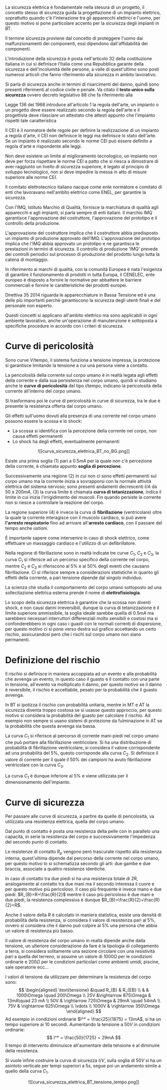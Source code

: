 La sicurezza elettrica è fondamentale nella stesura di un progetto, il concetto stesso di sicurezza guida la progettazione di un impianto elettrico, soprattutto quando c'è l'interazione tra gli apparecchi elettrici e l'uomo, per questo motivo si pone particolare accento per la sicurezza degli impianti in BT.

Il termine sicurezza proviene dal concetto di proteggere l'uomo dai malfunzionamenti dei componenti, essi dipendono dall'affidabilità dei componenti.

L'introduzione della sicurezza è posta nell'articolo 32 della costituzione italiana in cui si definisce l'Italia come una Repubblica garante della sicurezza e dell'incolumità delle persone, a valle di quest'ultimo sono posti numerosi articoli che fanno riferimento alla sicurezza in ambito lavorativo.

Si parla di sicurezza anche in termini di risarcimenti del danno, quindi sono presenti riferimenti al codice civile e penale.
Va citato il **testo unico sulla sicurezza** ovvero decreto legislativo 88 che fa riferimento alla

Legge 136 del 1968 introduce all'articolo 1 la regola dell'arte, un impianto o un progetto deve essere realizzato secondo la regola dell'arte e il progettista deve rilasciare un attestato che attesti appunto che l'impianto rispetti tale caratteristica

Il CEI è il normatore delle regole per definire la realizzazione di un impianto a regola d'arte, il CEI non definisce le leggi ma definisce lo stato dell'arte.
Se un impianto è realizzato secondo le norme CEI può essere definito a regola d'arte e rispondente alle leggi.

Non deve esistere un limite al miglioramento tecnologico, un impianto non deve per forza rispettare le norme CEI a patto che si riesca a dimostrare di aver raggiunto un livello di sicurezza superiore, è legato al principio di sviluppo tecnologico, non si deve impedire la messa in atto di misure superiore alle norme CEI.

Il comitato elettrotecnico italiano nacque come ente normatore e comitato di enti che lavoravano nell'ambito elettrico come ENEL, per garantire la sicurezza.

Con l'IMQ, Istituto Marchio di Qualità, fornisce la marchiatura di qualità agli apparecchi e agli impianti, si parla sempre di enti italiani.
Il marchio IMQ garantisce l'approvazione del costruttore, l'approvazione del prototipo e il controllo della produzione.

L'approvazione del costruttore implica che il costruttore abbia predisposto un impianto di  produzione approvato dell'IMQ.
L'approvazione del prototipo implica che l'IMQ abbia approvato un prototipo e ne garantisca le prestazioni in termini di sicurezza.
Il controllo di produzione 'IMQ' prevede dei controlli periodici sul processo di produzione del prodotto lungo tutta la catena di montaggio.

In riferimento ai marchi di qualità, con la comunità Europea è nata l'esigenza di garantire il funzionamento di prodotti in tutta Europa, il CENELEC, ente europeo è disposto a fornire le normative per abbattere le barriere commerciali e fornire le caratteristiche dei prodotti europei.

Direttiva 35 2014 riguarda le apparecchiature in Bassa Tensione ed è una delle più importanti perchè garantiscono la sicurezza degli utenti finali e del personale non esperto.

Questi concetti si applicano all'ambito elettrico ma sono applicabili in ogni ambiente lavorativo, anche un'operazione di manutenzione è sottoposta a specifiche procedure in accordo con i criteri di sicurezza.

# Curve di pericolosità
Sono curve $V/\text{tempo}$, il sistema funziona a  tensione impressa, la protezione si garantisce limitando la tensione a cui una persona viene a contatto.

La pericolosità della corrente sul corpo umano è in realtà legata agli effetti della corrente e dalla sua persistenza nel corpo umano, quindi si studiano anche le **curve di pericolosità** del tipo $i/\text{tempo}$, indicano la pericolosità della corrente all'interno del corpo umano.

Si trasformano poi le curve di pericolosità in curve di sicurezza, tra le due è presente la resistenza offerta dal corpo umano.

Gli effetti sull'uomo dovuti alla presenza di una corrente nel corpo umano possono essere la scossa e lo shock:
- La scossa si identifica con la percezione della corrente nel corpo, non causa effetti permanenti
- Lo shock ha degli effetti, eventualmente permanenti
<center>

![[curva_sicurezza_elettrica_BT_no_BG.png]]

</center>

Esiste una prima soglia (1) pari a $0.5mA$ per la quale non c'è percezione della corrente, è chiamata appunto **soglia di percezione**. 

Successivamente una regione (2) in cui non ci sono effetti permanenti sul corpo umano ma la corrente inizia a sovrapporsi con la normale attività elettrica del sistema nervoso; sono presenti  andamenti decrescenti $t/A$ da 50 a 200$mA$, (3) la curva limite è chiamata **curva di tetanizzazione**, indica il limite in cui inizia l'irrigidimento dei muscoli. Fin quando persiste la corrente non si riesce a controllare la reazione del corpo.

La regione superiore (4) è invece la curva di **fibrillazione** (ventricolare) oltre la quale la corrente interagisce con il muscolo cardiaco, si può avere **l'arresto respiratorio** fino ad arrivare all'**arresto cardiaco**, con il passare del tempo anche ustioni.

È importante sapere come intervenire in caso di shock elettrico, come effettuare un massaggio cardiaco e l'utilizzo di un defibrillatore.

Nella regione di fibrillazione sono in realtà indicate tre curve $C_1$, $C_2$ e $C_3$, la curva $C_1$ si riferisce ad un percorso specifico della corrente nel corpo, mentre $C_2$ e $C_3$ si riferiscono al 5% e al 50% degli eventi che causano fibrillazione. Ci si riferisce sempre a considerazioni statistiche in quanto gli effetti della corrente, a pari tensione dipende dal singolo individuo.

La scienza che studia il comportamento del corpo umano sottoposto ad una sollecitazione elettrica esterna prende il nome di **elettrofisiologia**.

Lo scopo della sicurezza elettrica è garantire che la scossa non diventi shock, e non causi danni irreversibili, dunque la curva di tetanizzazione è il limite superiore ammissibile, la soglia ideale sarebbe quella di $0.5mA$ ma sarebbero necessari interruttori differenziali molto sensibili e costosi ma si confonderebbero in ogni caso i guasti con le normali correnti di dispersione, per questo motivo ci si pone verso destra sul grafico accettando un certo rischio, assicurandosi però che i rischi sul corpo umano non siano permanenti.

# Definizione del rischio
Il *rischio* si definisce in maniera accoppiata ad un evento e alla probabilità che avvenga un evento, in questo caso il guasto e il contatto con una parte in tensione, all'evento va moltiplicato il danno, per questo motivo se il danno è reversibile, il rischio è accettabile, pesato per la probabilità che il guasto avvenga.

In BT si ipotizza il rischio con probabilità unitaria, mentre in MT e AT la sicurezza diventa troppo costosa se si usasse questo approccio, per questo motivo si considera la probabilità del guasto per calcolare il rischio.
Ad esempio non sempre si usano sistemi di protezione da fulminazione in AT se la probabilità che questa avvenga sia bassa.

La curva $C_1$ si riferisce al percorso di corrente mani-piedi nel corpo umano che può portare alla fibrillazione ventricolare.
Si ha una distribuzione di probabilità di fibrillazione ventricolare, si considera il valore corrispondente ad una probabilità del 5%, questo corrisponde alla curva $C_2$.
Si definisce il valore di corrente per il quale il 50% dei campioni ha avuto fibrillazione ventricolare con la curva $C_3$.

La curva $C_1$ è dunque inferiore al 5% e viene utilizzata per il dimensionamento dell'impianto.

# Curve di sicurezza
Per passare alle curve di sicurezza, a partire da quelle di pericolosità, va utilizzata una resistenza elettrica, quella del corpo umano.

Dal punto di contatto è posta una resistenza della pelle con in parallelo una capacità, in serie la resistenza del corpo e successivamente l'impedenza del secondo punto di contatto.

Le resistenze di contatto $R_p$ vengono però trascurate rispetto alla resistenza interna, quest'ultima dipende dal percorso della corrente nel corpo umano, per questo motivo lo si schematizza secondo gli arti: due gambe e due braccia, associate a quattro resistenze identiche.

In caso di contatto tra due piedi si ha una resistenza totale di 2R, analogamente al contatto tra due mani ma il secondo interessa il cuore e per questo motivo più pericoloso.
Il caso più frequente è invece mano e due piedi: $R_{B}=R+\frac{R}{2}$ mentre il caso più pericoloso è due mani e due piedi, la resistenza complessiva è dunque $R_{B}=\frac{R}{2}+\frac{R}{2}=R$.

Anche il valore della $R$ è calcolato in maniera statistica, esiste una densità di probabilità della resistenza, si considera il valore di resistenza pari al 5%, ovvero si considera che il danno può colpire al 5% una persona che abbia un valore di resistenza più basso.

Il valore di resistenza del corpo umano in realtà dipende anche dalla tensione, un ulteriore considerazione da fare è la tipologia di collegamento a terra, si considera solitamente una sezione circolare con una resistività pari a quella del terreno, si assume un valore di $1000\Omega$ per le condizioni ordinarie e $200\Omega$ per le condizioni particolari come ambienti umidi, piscine, sale operatorie ecc...

I valori di tensione da utilizzare per determinare la resistenza del corpo sono:
$$
\begin{aligned}
\text{tensione} &\quad R_{B} & R_{EB} \\
& & 1000\Omega \quad 200\Omega \\
25V &\rightarrow 875\Omega & 13mA\quad  23 mA \\
50V & \rightarrow 725\Omega & 29mA \quad 54mA \\
75V & \rightarrow 625\Omega \\
\vdots \\
1000V & \rightarrow 350\Omega
\end{aligned}
$$
Ad esempio in condizioni ordinarie $I^* = \frac{25}{1875} = 13mA$, si ha un tempo superiore ai 10 secondi.
Aumentando la tensione a $50V$ in condizioni ordinarie:
$$
I^* = \frac{50}{1725} = 29mA
$$
Il tempo di intervento diminuisce all'aumentare della tensione e al diminuire della resistenza.

Si vuole infine costruire la curva di sicurezza $t/V$, sulla soglia di $50V$ si ha un asintoto verticale per tempi superiori a $5s$, segue poi un andamento simile a quello della curva $C_1$.

<center>

![[curva_sicurezza_elettrica_BT_tensione_tempo.png]]

</center>

